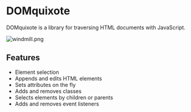 # DOMquixote #
DOMquixote is a library for traversing HTML documents with JavaScript.

![windmill.png](http://i.imgur.com/ElS3MXy.png)

## Features ##
* Element selection
* Appends and edits HTML elements
* Sets attributes on the fly
* Adds and removes classes
* Selects elements by children or parents
* Adds and removes event listeners
